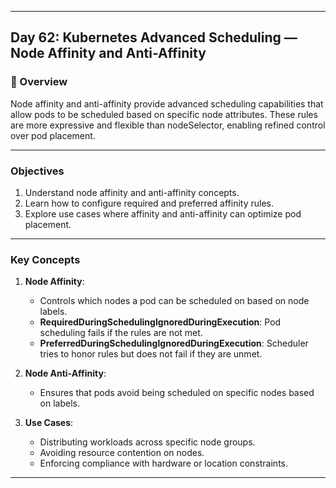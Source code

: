 ﻿---

## Day 62: Kubernetes Advanced Scheduling — Node Affinity and Anti-Affinity

### 📘 Overview

Node affinity and anti-affinity provide advanced scheduling capabilities that allow pods to be scheduled based on specific node attributes. These rules are more expressive and flexible than nodeSelector, enabling refined control over pod placement.

---

### Objectives

1. Understand node affinity and anti-affinity concepts.
2. Learn how to configure required and preferred affinity rules.
3. Explore use cases where affinity and anti-affinity can optimize pod placement.

---

### Key Concepts

1. **Node Affinity**:
   - Controls which nodes a pod can be scheduled on based on node labels.
   - **RequiredDuringSchedulingIgnoredDuringExecution**: Pod scheduling fails if the rules are not met.
   - **PreferredDuringSchedulingIgnoredDuringExecution**: Scheduler tries to honor rules but does not fail if they are unmet.

2. **Node Anti-Affinity**:
   - Ensures that pods avoid being scheduled on specific nodes based on labels.

3. **Use Cases**:
   - Distributing workloads across specific node groups.
   - Avoiding resource contention on nodes.
   - Enforcing compliance with hardware or location constraints.

---
